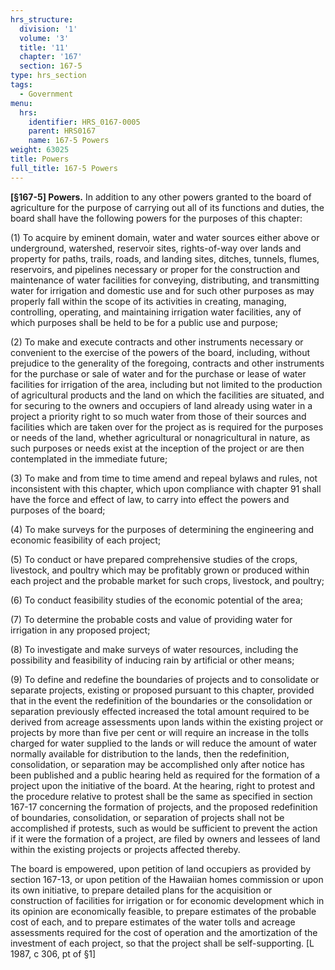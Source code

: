 ```yaml
---
hrs_structure:
  division: '1'
  volume: '3'
  title: '11'
  chapter: '167'
  section: 167-5
type: hrs_section
tags:
  - Government
menu:
  hrs:
    identifier: HRS_0167-0005
    parent: HRS0167
    name: 167-5 Powers
weight: 63025
title: Powers
full_title: 167-5 Powers
---
```

**[§167-5] Powers.** In addition to any other powers granted to the board of agriculture for the purpose of carrying out all of its functions and duties, the board shall have the following powers for the purposes of this chapter:

(1) To acquire by eminent domain, water and water sources either above or underground, watershed, reservoir sites, rights-of-way over lands and property for paths, trails, roads, and landing sites, ditches, tunnels, flumes, reservoirs, and pipelines necessary or proper for the construction and maintenance of water facilities for conveying, distributing, and transmitting water for irrigation and domestic use and for such other purposes as may properly fall within the scope of its activities in creating, managing, controlling, operating, and maintaining irrigation water facilities, any of which purposes shall be held to be for a public use and purpose;

(2) To make and execute contracts and other instruments necessary or convenient to the exercise of the powers of the board, including, without prejudice to the generality of the foregoing, contracts and other instruments for the purchase or sale of water and for the purchase or lease of water facilities for irrigation of the area, including but not limited to the production of agricultural products and the land on which the facilities are situated, and for securing to the owners and occupiers of land already using water in a project a priority right to so much water from those of their sources and facilities which are taken over for the project as is required for the purposes or needs of the land, whether agricultural or nonagricultural in nature, as such purposes or needs exist at the inception of the project or are then contemplated in the immediate future;

(3) To make and from time to time amend and repeal bylaws and rules, not inconsistent with this chapter, which upon compliance with chapter 91 shall have the force and effect of law, to carry into effect the powers and purposes of the board;

(4) To make surveys for the purposes of determining the engineering and economic feasibility of each project;

(5) To conduct or have prepared comprehensive studies of the crops, livestock, and poultry which may be profitably grown or produced within each project and the probable market for such crops, livestock, and poultry;

(6) To conduct feasibility studies of the economic potential of the area;

(7) To determine the probable costs and value of providing water for irrigation in any proposed project;

(8) To investigate and make surveys of water resources, including the possibility and feasibility of inducing rain by artificial or other means;

(9) To define and redefine the boundaries of projects and to consolidate or separate projects, existing or proposed pursuant to this chapter, provided that in the event the redefinition of the boundaries or the consolidation or separation previously effected increased the total amount required to be derived from acreage assessments upon lands within the existing project or projects by more than five per cent or will require an increase in the tolls charged for water supplied to the lands or will reduce the amount of water normally available for distribution to the lands, then the redefinition, consolidation, or separation may be accomplished only after notice has been published and a public hearing held as required for the formation of a project upon the initiative of the board. At the hearing, right to protest and the procedure relative to protest shall be the same as specified in section 167-17 concerning the formation of projects, and the proposed redefinition of boundaries, consolidation, or separation of projects shall not be accomplished if protests, such as would be sufficient to prevent the action if it were the formation of a project, are filed by owners and lessees of land within the existing projects or projects affected thereby.

The board is empowered, upon petition of land occupiers as provided by section 167-13, or upon petition of the Hawaiian homes commission or upon its own initiative, to prepare detailed plans for the acquisition or construction of facilities for irrigation or for economic development which in its opinion are economically feasible, to prepare estimates of the probable cost of each, and to prepare estimates of the water tolls and acreage assessments required for the cost of operation and the amortization of the investment of each project, so that the project shall be self-supporting. [L 1987, c 306, pt of §1]